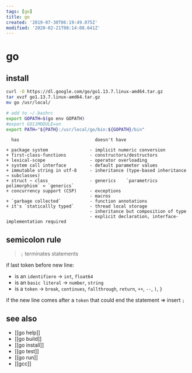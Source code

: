 ```yaml
---
tags: [go]
title: go
created: '2019-07-30T06:19:49.075Z'
modified: '2020-02-21T08:14:08.641Z'
---
```


# go

## install
```sh
curl -O https://dl.google.com/go/go1.13.7.linux-amd64.tar.gz
tar xvzf go1.13.7.linux-amd64.tar.gz
mv go /usr/local/

# add to ~/.bashrc
export GOPATH=$(go env GOPATH)
#export GO11MODULE=on
export PATH="${PATH}:/usr/local/go/bin:${GOPATH}/bin"
```

```
  has                             doesn't have

+ package system                - implicit numeric conversion
+ first-class-functions         - constructors/destructors
+ lexical-scope                 - operator overloading
+ system call interface         - default parameter values
+ immutable string in utf-8     - inheritance (type-based inheritance → subclasses)
+ struct ~ class                - generics    `parametrics polimorphism` ≈ `generics`
+ concurrency support (CSP)     - exceptions
                                - macros
+ `garbage collected`           - function annotations
+ it's `staticallly typed`      - thread local storage
                                - inheritance but composition of type
                                - explicit declaration, interface-implementation required
```

## semicolon rule

> `;` terminates statements

if last token before new line:
- is an `identifiere`   -> `int`, `float64`
- is an `basic literal` -> `number`, `string`
- is a `token`          -> `break`, `continues`, `fallthrough`, `return`, `++`, `--`, `)`, `}`

if the new line comes after a `token` that could end the statement => insert `;`

## see also
- [[go help]]
- [[go build]]
- [[go install]]
- [[go test]]
- [[go run]]
- [[gcc]]

